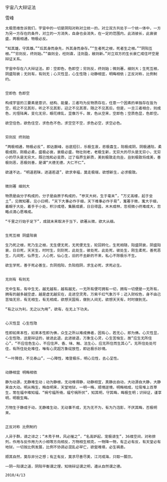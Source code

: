 宇宙八大辩证法

雪峰


    太极思维告诉我们，宇宙中的一切是阴阳对称对立统一的，对立双方共处于一个统一体中，一方为另一方存在的条件，对立的一方消失，自身也会消失，在一定的范围内，此消彼长，此衰彼盛，两极相通，物极必反。

    “知其雄，守其雌。”“后其身而身先，外其身而身存。”“生者死之根，死者生之根。”“阴阳互根。”“穷则反，终则始。”“曲则全，枉则直，洼则盈，敝则新。”对立双方的生长衰亡成住坏空是辩证关系。

    宇宙中存在八大辩证法。即：空即色，色即空；穷则反，终则始；微则著，细则大；生死互根，阴盛阳衰；无则有，有则无；心灭性显，心生性隐；动静相宜，明晦相依；正反对称，比例制约。


    空即色 色即空

    构成宇宙的三要素是意识、结构、能量，三者均为反物质存在，任意一个因素的单独存在皆为空，视之不见其形，听之不见其影，迎之不见其首，随之不见其后，但是，一旦三者相合，则成色，光怪陆离，变化无穷，眼花缭乱，显像万千。故，色从空来，空即色；空质色显，色即空。

    欲空住色，欲色住空，求色色不色，求空空不空，求色必空，求空必色。


    穷则反 终则始

    “两极相通，物极必反”，即达巅峰，谷底招引，乐极生哀，悲极喜生，阳极成阴，阴极通阳，柔极成刚，刚极必柔，盛极必衰，衰极必盛，物壮则老，老极生新，无穷大的尽头是无穷小，无穷小的尽头是无穷大，既已饱和必变质，过了临界生新质，美到极致走向丑，丑到极致将成美，善极则恶，恶极则善，是谓“大德无德，大仁不仁”。

    欲速不达，“明道若昧，进道若退”，欲求幸福，莫走极端，欲想新生，必求极致。


    微则著 细则大

    物质是由分子构成的，分子是由原子构成的，“参天大树，生于毫末”，“万丈高楼，起于垒土”，见微知著，见小曰明，“天下大事必作于细，天下难事必作于易”，寓著于微，寓大于细，着眼于大处，着手于小处，积沙成塔，集腋成裘，日日得昌，木木成林，忽视微小终难成大，忽略点滴心愿难成。

    “千里之行始于足下”，成就未来取决于当下，欲著从微，欲大从细。


    生死互根 阴盛阳衰

    生乃死之根，死乃生之根，无生便无死，无死便无生，轮回转化，生死相随，阳盛阴衰，阴盛阳衰，日日死，天天生，时时生，刻刻死，此处生，彼处死，此处死，彼处生，刚生柔死，善死恶生，凡间死，仙界生，人心死，仙心生，旧的不去新的不来，私心不除极乐不生。

    欲生学死，善于死必善生，负阴抱阳，负阳抱阴，求生必死，求死必生。


    无则有 有则无

    无中生有，有中生无，越无越有，越有越无，一无所有便可拥有一切，拥有一切便是一无所有，拥有的越多越空虚，越是虚无越实在，走进空灵秀，万紫千红气象万千；迈入财权色，身不由己苦恼无穷，有无相生，有无相成，欲想天国有，做到人间无，欲想天天有，时时做到无。

    “有之以为利，无之以为用”，欲有，在无上下功夫。


    心灭性显 心生性隐

    性即如来本性，如来本性即为佛，众生之所以难成佛者，因有心，若无心，即为佛。心灭性显，心生性隐，这是辩证的，彼进此退，此进彼退，万象生心灵，心生苦恼生，故“应生无所住心”，“不应住色生心，不应住声、香、味、触、法生心，应无所住而生其心”。无所住处处可住，有所住处处难住，唯有心灵超万象绽放性，即达极乐妙境。

    “一叶障目，不见泰山”，一心障性，难登极乐，明心见性，去心呈性。


    动静相宜 明晦相依

    静为动源，无静难生动；动为静根，无动难得静，动静相宜，真静出自动，大动源自大静，大静来自大动。明从晦生，晦自明来，天堂地狱，一明一晦，顺境逆境，明晦相成，垃圾堆上百草生，常在福中难知福，“祸兮福所倚，福兮祸所伏”，知其明，守其晦，晦极生明；识辩证，谨享明，明极生晦。

    万物生于静成于动，无静难生动，无动事不成，无为无不为，有为乃泡影，不厌其晦，否极明来。


    正反对称 比例制约

    人异于群，谤之诽之；“木秀于林，风必摧之”，“名高妒起，宠极谤生”，36维空间，对称排列，作用与反作用力大小相等方向相反，万物相生相克，一物降一物，有正必有反，有天堂必有地狱，一切按比例发展，比例不协调必混乱必早亡，欲壑难填，必生祸患。

    顺其自然，莫存非分之想；有正有反，莫求尽善尽美，江河成海，只取一瓢饮。

    一阴一阳谓之道，阴阳平衡谓之理，知晓辩证谓之明，遵从自然谓之德。

    2010/4/13



